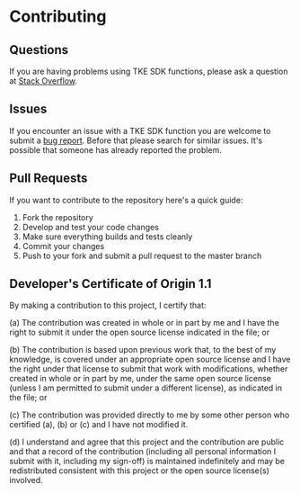 # Contributing

## Questions

If you are having problems using TKE SDK functions, please ask a question at [Stack Overflow](https://stackoverflow.com/questions/ask?tags=ibm-cloud).

## Issues

If you encounter an issue with a TKE SDK function you are welcome to submit a [bug report](https://github.com/IBM/ibm-hpcs-tke-sdk/issues).  Before that please search for similar issues.  It's possible that someone has already reported the problem.

## Pull Requests

If you want to contribute to the repository here's a quick guide:

1. Fork the repository
2. Develop and test your code changes
3. Make sure everything builds and tests cleanly
4. Commit your changes
5. Push to your fork and submit a pull request to the master branch

## Developer's Certificate of Origin 1.1

By making a contribution to this project, I certify that:

(a) The contribution was created in whole or in part by me and I have the right to submit it under the open source license indicated in the file; or

(b) The contribution is based upon previous work that, to the best of my knowledge, is covered under an appropriate open source license and I have the right under that license to submit that work with modifications, whether created in whole or in part by me, under the same open source license (unless I am permitted to submit under a different license), as indicated in the file; or

(c) The contribution was provided directly to me by some other person who certified (a), (b) or (c) and I have not modified it.

(d) I understand and agree that this project and the contribution are public and that a record of the contribution (including all personal information I submit with it, including my sign-off) is maintained indefinitely and may be redistributed consistent with this project or the open source license(s) involved.
